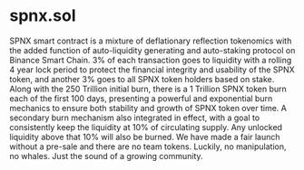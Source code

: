 # spnx.sol
SPNX smart contract is a mixture of deflationary reflection tokenomics with the added function of auto-liquidity generating and auto-staking  protocol on Binance Smart Chain. 3% of each transaction goes to liquidity with a rolling 4 year lock period to protect the financial integrity and usability of the SPNX token, and another 3% goes to all SPNX token holders based on stake. Along with the 250 Trillion initial burn,  there is a 1 Trillion SPNX token burn each of the first 100 days, presenting a powerful and exponential burn mechanics to ensure both stability and growth of SPNX token over time. A secondary burn mechanism also integrated in effect, with a goal to consistently keep the liquidity at 10% of circulating supply. Any unlocked liquidity above that 10% will also be burned. We have made a fair launch without a pre-sale and there are no team tokens. Luckily, no manipulation, no whales. Just the sound of a growing community.
